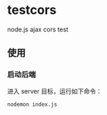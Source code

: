 # testcors

node.js ajax cors test

## 使用

### 启动后端

进入 server 目标，运行如下命令：

```
nodemon index.js
```
